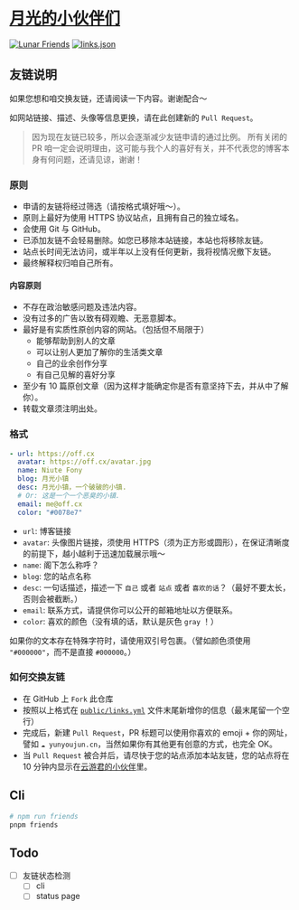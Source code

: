 # [月光的小伙伴们](https://off.cx/links/)

[![Lunar Friends](https://github.com/NuFuyu855/friends/workflows/Lnuar%20Friends/badge.svg)](https://friends.off.cx)
[![links.json](https://img.shields.io/badge/links.json-yellow)](https://friends.off.cx/links.json)

## 友链说明

如果您想和咱交换友链，还请阅读一下内容。谢谢配合～

如网站链接、描述、头像等信息更换，请在此创建新的 `Pull Request`。

> 因为现在友链已较多，所以会逐渐减少友链申请的通过比例。
> 所有关闭的 PR 咱一定会说明理由，这可能与我个人的喜好有关，并不代表您的博客本身有何问题，还请见谅，谢谢！

### 原则

- 申请的友链将经过筛选（请按格式填好哦～）。
- 原则上最好为使用 HTTPS 协议站点，且拥有自己的独立域名。
- 会使用 Git 与 GitHub。
- 已添加友链不会轻易删除。如您已移除本站链接，本站也将移除友链。
- 站点长时间无法访问，或半年以上没有任何更新，我将视情况撤下友链。
- 最终解释权归咱自己所有。

#### 内容原则

- 不存在政治敏感问题及违法内容。
- 没有过多的广告以致有碍观瞻、无恶意脚本。
- 最好是有实质性原创内容的网站。（包括但不局限于）
  - 能够帮助到别人的文章
  - 可以让别人更加了解你的生活类文章
  - 自己的业余创作分享
  - 有自己见解的喜好分享
- 至少有 10 篇原创文章（因为这样才能确定你是否有意坚持下去，并从中了解你）。
- 转载文章须注明出处。

### 格式

```yml
- url: https://off.cx
  avatar: https://off.cx/avatar.jpg
  name: Niute Fony
  blog: 月光小镇
  desc: 月光小镇，一个破破的小镇.
  # Or: 这是一个一个恶臭的小镇.
  email: me@off.cx
  color: "#0078e7"
```

- `url`: 博客链接
- `avatar`: 头像图片链接，须使用 HTTPS（须为正方形或圆形），在保证清晰度的前提下，越小越利于迅速加载展示哦～
- `name`: 阁下怎么称呼？
- `blog`: 您的站点名称
- `desc`: 一句话描述，描述一下 `自己` 或者 `站点` 或者 `喜欢的话`？（最好不要太长，否则会被截断。）
- `email`: 联系方式，请提供你可以公开的邮箱地址以方便联系。
- `color`: 喜欢的颜色（没有填的话，默认是灰色 `gray` ！）

如果你的文本存在特殊字符时，请使用双引号包裹。（譬如颜色须使用 `"#000000"`，而不是直接 `#000000`。）

### 如何交换友链

- 在 GitHub 上 `Fork` 此仓库
- 按照以上格式在 [`public/links.yml`](./public/links.yml) 文件末尾新增你的信息（最末尾留一个空行）
- 完成后，新建 `Pull Request`，PR 标题可以使用你喜欢的 emoji + 你的网址，譬如 `☁️ yunyoujun.cn`，当然如果你有其他更有创意的方式，也完全 OK。
- 当 `Pull Request` 被合并后，请尽快于您的站点添加本站友链，您的站点将在 10 分钟内显示在[云游君的小伙伴](https://www.yunyoujun.cn/links/)里。

## Cli

```bash
# npm run friends
pnpm friends
```

## Todo

- [ ] 友链状态检测
  - [ ] cli
  - [ ] status page
